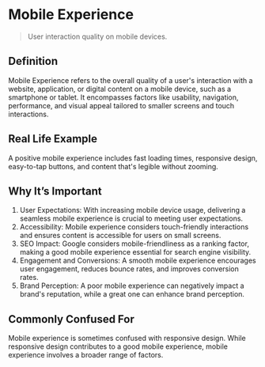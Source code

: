 # Mobile Experience

>User interaction quality on mobile devices.

## Definition

Mobile Experience refers to the overall quality of a user's interaction with a website, application, or digital content on a mobile device, such as a smartphone or tablet. It encompasses factors like usability, navigation, performance, and visual appeal tailored to smaller screens and touch interactions.

## Real Life Example

A positive mobile experience includes fast loading times, responsive design, easy-to-tap buttons, and content that's legible without zooming.

## Why It’s Important

1. User Expectations: With increasing mobile device usage, delivering a seamless mobile experience is crucial to meeting user expectations.
2. Accessibility: Mobile experience considers touch-friendly interactions and ensures content is accessible for users on small screens.
3. SEO Impact: Google considers mobile-friendliness as a ranking factor, making a good mobile experience essential for search engine visibility.
4. Engagement and Conversions: A smooth mobile experience encourages user engagement, reduces bounce rates, and improves conversion rates.
5. Brand Perception: A poor mobile experience can negatively impact a brand's reputation, while a great one can enhance brand perception.

## Commonly Confused For

Mobile experience is sometimes confused with responsive design. While responsive design contributes to a good mobile experience, mobile experience involves a broader range of factors.
